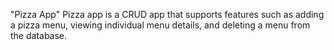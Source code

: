 "Pizza App" 
Pizza app is a CRUD app that supports features such as adding a pizza menu, viewing individual menu details, and deleting a menu from the database.
